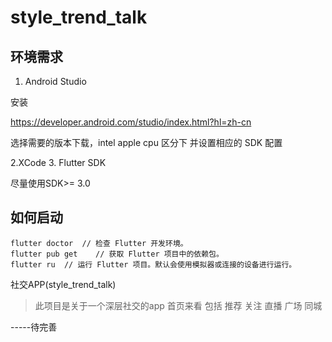 # style_trend_talk

## 环境需求

1. Android Studio

安装

<https://developer.android.com/studio/index.html?hl=zh-cn>

选择需要的版本下载，intel apple cpu 区分下  并设置相应的 SDK 配置

2.XCode
3. Flutter SDK

尽量使用SDK>= 3.0

## 如何启动

```shell
flutter doctor  // 检查 Flutter 开发环境。
flutter pub get    // 获取 Flutter 项目中的依赖包。
flutter ru  // 运行 Flutter 项目。默认会使用模拟器或连接的设备进行运行。
```

社交APP(style_trend_talk)
> 此项目是关于一个深层社交的app
> 首页来看 包括 推荐 关注 直播 广场 同城

-----待完善
